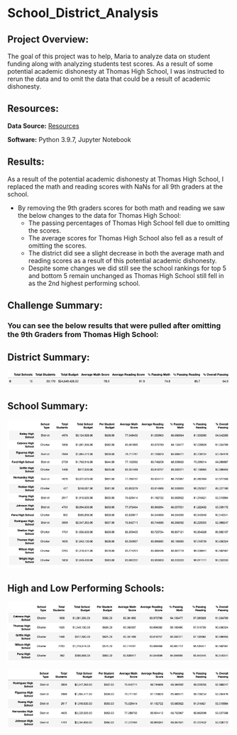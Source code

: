 # School_District_Analysis

## Project Overview:

The goal of this project was to help, Maria to analyze data on student funding along with analyzing students test scores. As a result of some potential academic dishonesty at Thomas High School, I was instructed to rerun the data and to omit the data that could be a result of academic dishonesty.

## Resources:

**Data Source:** [Resources](https://github.com/matthubb17/School_District_Analysis/tree/main/Resources)

**Software:** Python 3.9.7, Jupyter Notebook

## Results:

As a result of the potential academic dishonesty at Thomas High School, I replaced the math and reading scores with NaNs for all 9th graders at the school. 

* By removing the 9th graders scores for both math and reading we saw the below changes to the data for Thomas High School:
	- The passing percentages of Thomas High School fell due to omitting the scores.
	- The average scores for Thomas High School also fell as a result of omitting the scores.
	- The district did see a slight decrease in both the average math and reading scores as a result of this potential academic dishonesty.
	- Despite some changes we did still see the school rankings for top 5 and bottom 5 remain unchanged as Thomas High School still fell in as the 2nd highest performing school.


## Challenge Summary:

### You can see the below results that were pulled after omitting the 9th Graders from Thomas High School:


## District Summary:

![District Summary](https://github.com/matthubb17/School_District_Analysis/blob/main/Resources/District%20Summary.png)


## School Summary:

![School Summary](https://github.com/matthubb17/School_District_Analysis/blob/main/Resources/School%20Summary.png)

## High and Low Performing Schools:

![High Performing Schools](https://github.com/matthubb17/School_District_Analysis/blob/main/Resources/Top%205%20Schools%20Based%20on%20Passing%20Rate.png)

![Low Performing Schools](https://github.com/matthubb17/School_District_Analysis/blob/main/Resources/Bottom%205%20Schools%20Based%20on%20Passing%20Rate.png)







